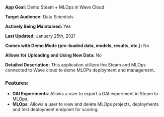 **App Goal:** Demo Steam + MLOps in Wave Cloud

**Target Audience:** Data Scientists

**Actively Being Maintained:** Yes

**Last Updated:** January 25th, 2021

**Comes with Demo Mode (pre-loaded data, models, results, etc.):** No

**Allows for Uploading and Using New Data:** No

**Detailed Description:** This application utilizes the Steam and MLOps connected to Wave cloud to demo MLOPs deployment and management.

### **Features**:
* **DAI Experiments**: Allows a user to export a DAI experiment in Steam to MLOps.
* **MLOps**: Allows a user to view and delete MLOps projects, deployments and test deployment endpoint for scoring.
